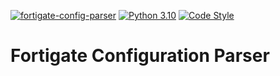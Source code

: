 <!-- [![fortigate-config-parser](https://github.com/SudarshanVK/fortigate-config-parser/actions/workflows/main.yaml/badge.svg)](https://github.com/SudarshanVK/fortigate-config-parser/actions/workflows/main.yaml) -->

[![fortigate-config-parser](https://github.com/SudarshanVK/fortigate-config-parser/actions/workflows/main.yaml/badge.svg)](https://github.com/SudarshanVK/fortigate-config-parser/actions/workflows/main.yaml)
[![Python 3.10](https://img.shields.io/badge/python-3.10-blue.svg)](https://www.python.org/downloads/release/python-310/)
[![Code Style](https://img.shields.io/badge/code%20style-black-000000.svg)](https://github.com/ambv/black)

# Fortigate Configuration Parser
